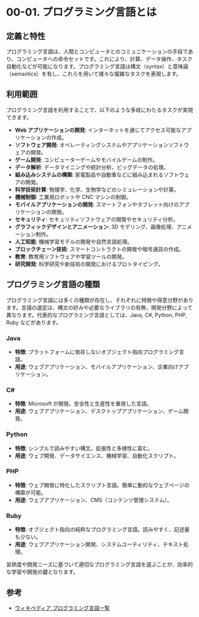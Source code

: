 # 00-01. プログラミング言語とは

## 定義と特性

プログラミング言語は、人間とコンピュータとのコミュニケーションの手段であり、コンピュータへの命令セットです。これにより、計算、データ操作、タスク自動化などが可能になります。プログラミング言語は構文（syntax）と意味論（semantics）を有し、これらを用いて様々な複雑なタスクを表現します。

## 利用範囲

プログラミング言語を利用することで、以下のような多岐にわたるタスクが実現できます。

- **Web アプリケーションの開発**: インターネットを通じてアクセス可能なアプリケーションの作成。
- **ソフトウェア開発**: オペレーティングシステムやアプリケーションソフトウェアの開発。
- **ゲーム開発**: コンピューターゲームやモバイルゲームの制作。
- **データ解析**: データマイニングや統計分析、ビッグデータの処理。
- **組み込みシステムの構築**: 家電製品や自動車などに組み込まれるソフトウェアの開発。
- **科学技術計算**: 物理学、化学、生物学などのシミュレーションや計算。
- **機械制御**: 工業用ロボットや CNC マシンの制御。
- **モバイルアプリケーションの開発**: スマートフォンやタブレット向けのアプリケーションの開発。
- **セキュリティ**: セキュリティソフトウェアの開発やセキュリティ分析。
- **グラフィックデザインとアニメーション**: 3D モデリング、画像処理、アニメーション制作。
- **人工知能**: 機械学習モデルの開発や自然言語処理。
- **ブロックチェーン技術**: スマートコントラクトの開発や暗号通貨の作成。
- **教育**: 教育用ソフトウェアや学習ツールの開発。
- **研究開発**: 科学研究や新技術の開発におけるプロトタイピング。

## プログラミング言語の種類

プログラミング言語には多くの種類が存在し、それぞれに特徴や得意分野があります。言語の選定は、構文の好みや必要なライブラリの有無、開発分野によって異なります。代表的なプログラミング言語としては、Java, C#, Python, PHP, Ruby などがあります。

### Java

- **特徴**: プラットフォームに依存しないオブジェクト指向プログラミング言語。
- **用途**: ウェブアプリケーション、モバイルアプリケーション、企業向けアプリケーション。

### C#

- **特徴**: Microsoft が開発。安全性と生産性を重視した言語。
- **用途**: ウェブアプリケーション、デスクトップアプリケーション、ゲーム開発。

### Python

- **特徴**: シンプルで読みやすい構文。拡張性と多様性に富む。
- **用途**: ウェブ開発、データサイエンス、機械学習、自動化スクリプト。

### PHP

- **特徴**: ウェブ開発に特化したスクリプト言語。簡単に動的なウェブページの構築が可能。
- **用途**: ウェブアプリケーション、CMS（コンテンツ管理システム）。

### Ruby

- **特徴**: オブジェクト指向の純粋なプログラミング言語。読みやすく、記述量も少ない。
- **用途**: ウェブアプリケーション開発、システムユーティリティ、テキスト処理。

習熟度や開発ニーズに基づいて適切なプログラミング言語を選ぶことが、効率的な学習や開発の鍵となります。

## 参考

- [ウィキペディア プログラミング言語一覧](https://ja.wikipedia.org/wiki/%E3%83%97%E3%83%AD%E3%82%B0%E3%83%A9%E3%83%9F%E3%83%B3%E3%82%B0%E8%A8%80%E8%AA%9E%E4%B8%80%E8%A6%A7)
